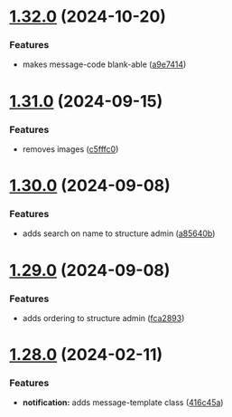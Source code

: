 # [1.32.0](https://github.com/ghorbani-mohammad/Crawler-Framework/compare/v1.31.0...v1.32.0) (2024-10-20)


### Features

* makes message-code blank-able ([a9e7414](https://github.com/ghorbani-mohammad/Crawler-Framework/commit/a9e741476e7cb44ce864e8b8704bcbf074e51405))



# [1.31.0](https://github.com/ghorbani-mohammad/Crawler-Framework/compare/v1.30.0...v1.31.0) (2024-09-15)


### Features

* removes images ([c5fffc0](https://github.com/ghorbani-mohammad/Crawler-Framework/commit/c5fffc09b1681894e8ab6e8a08ffecca409b1df9))



# [1.30.0](https://github.com/ghorbani-mohammad/Crawler-Framework/compare/v1.29.0...v1.30.0) (2024-09-08)


### Features

* adds search on name to structure admin ([a85640b](https://github.com/ghorbani-mohammad/Crawler-Framework/commit/a85640b101069028b9e7090e0554584a45a65386))



# [1.29.0](https://github.com/ghorbani-mohammad/Crawler-Framework/compare/v1.28.0...v1.29.0) (2024-09-08)


### Features

* adds ordering to structure admin ([fca2893](https://github.com/ghorbani-mohammad/Crawler-Framework/commit/fca289330ad36e8363eb16b05f0a9732a6a38584))



# [1.28.0](https://github.com/ghorbani-mohammad/Crawler-Framework/compare/v1.27.0...v1.28.0) (2024-02-11)


### Features

* **notification:** adds message-template class ([416c45a](https://github.com/ghorbani-mohammad/Crawler-Framework/commit/416c45aabde9ac21557f6c0a4032eedc144c11f5))




